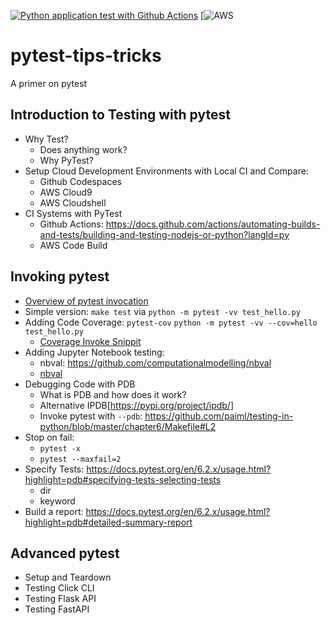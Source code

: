 [![Python application test with Github Actions](https://github.com/noahgift/pytest-tips-tricks/actions/workflows/testing-ci.yml/badge.svg)](https://github.com/noahgift/pytest-tips-tricks/actions/workflows/testing-ci.yml)
[![AWS](https://codebuild.us-east-1.amazonaws.com/badges?uuid=eyJlbmNyeXB0ZWREYXRhIjoibm1YdHFvMzVaQ0hrQS9oRlFGUVhoVy9wWmNHNmQyMGRkTWwwaE9ocEU5TFRRYXJmQWtwaVc1NkxSbGcrOTBLM0RJN0VFS09jSWFoQWxIQUpGUHdYbFkwPSIsIml2UGFyYW1ldGVyU3BlYyI6IlFXcDJNdWhqV3VYL3M1d2oiLCJtYXRlcmlhbFNldFNlcmlhbCI6MX0%3D&branch=main)

# pytest-tips-tricks
A primer on pytest

## Introduction to Testing with pytest

* Why Test?
  * Does anything work?
  * Why PyTest?   
* Setup Cloud Development Environments with Local CI and Compare:  
  * Github Codespaces
  * AWS Cloud9
  * AWS Cloudshell 
* CI Systems with PyTest
  * Github Actions:  https://docs.github.com/actions/automating-builds-and-tests/building-and-testing-nodejs-or-python?langId=py      
  * AWS Code Build
 
##  Invoking pytest

* [Overview of pytest invocation](https://docs.pytest.org/en/6.2.x/usage.html?highlight=pdb)
* Simple version:  `make test` via `python -m pytest -vv test_hello.py`
* Adding Code Coverage:  `pytest-cov` `python -m pytest -vv --cov=hello test_hello.py`
  * [Coverage Invoke Snippit](https://github.com/noahgift/devops-from-zero/blob/main/Makefile#L7)   
* Adding Jupyter Notebook testing: 
  * nbval:  https://github.com/computationalmodelling/nbval
  * [nbval](https://github.com/noahgift/myrepo/blob/master/Makefile#L8-L10)
* Debugging Code with PDB
  * What is PDB and how does it work?
  * Alternative IPDB[https://pypi.org/project/ipdb/]
  * Invoke pytest with `--pdb`:  https://github.com/paiml/testing-in-python/blob/master/chapter6/Makefile#L2
* Stop on fail:
  * `pytest -x`
  * `pytest --maxfail=2`
* Specify Tests:  https://docs.pytest.org/en/6.2.x/usage.html?highlight=pdb#specifying-tests-selecting-tests
  * dir
  * keyword
* Build a report:  https://docs.pytest.org/en/6.2.x/usage.html?highlight=pdb#detailed-summary-report
  
##  Advanced pytest

* Setup and Teardown
* Testing Click CLI
* Testing Flask API
* Testing FastAPI
